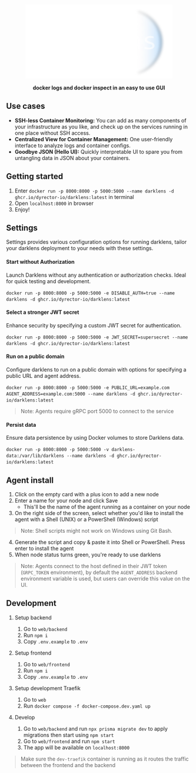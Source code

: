 <p align="center">
    <picture>
    <source media="(prefers-color-scheme: dark)" srcset="docs/darklens_logo_horizontal_transparent.png">
    <source media="(prefers-color-scheme: light)" srcset="docs/darklens_logo_horizontal_light.png">
    <img alt="darklens logo" src="docs/darklens_logo_horizontal_transparent.png" width="400">
    </picture>
</p>

<p align="center"><b>docker logs and docker inspect in an easy to use GUI</b></p>

## Use cases

-   **SSH-less Container Monitoring:** You can add as many components of your infrastructure as you like, and check up on the services running in one place without SSH access.
-   **Centralized View for Container Management:** One user-friendly interface to analyze logs and container configs.
-   **Goodbye JSON (Hello UI):** Quickly interpretable UI to spare you from untangling data in JSON about your containers.

## Getting started

1. Enter `docker run -p 8000:8000 -p 5000:5000 --name darklens -d ghcr.io/dyrector-io/darklens:latest` in terminal
2. Open `localhost:8000` in browser
3. Enjoy!

## Settings

Settings provides various configuration options for running darklens, tailor your darklens deployment to your needs with these settings.

#### Start without Authorization

Launch Darklens without any authentication or authorization checks. Ideal for quick testing and development.

`docker run -p 8000:8000 -p 5000:5000 -e DISABLE_AUTH=true --name darklens -d ghcr.io/dyrector-io/darklens:latest`

#### Select a stronger JWT secret

Enhance security by specifying a custom JWT secret for authentication.

`docker run -p 8000:8000 -p 5000:5000 -e JWT_SECRET=supersecret --name darklens -d ghcr.io/dyrector-io/darklens:latest`

#### Run on a public domain

Configure darklens to run on a public domain with options for specifying a public URL and agent address.

`docker run -p 8000:8000 -p 5000:5000 -e PUBLIC_URL=example.com AGENT_ADDRESS=example.com:5000 --name darklens -d ghcr.io/dyrector-io/darklens:latest`

> Note: Agents require gRPC port 5000 to connect to the service

#### Persist data

Ensure data persistence by using Docker volumes to store Darklens data.

`docker run -p 8000:8000 -p 5000:5000 -v darklens-data:/var/lib/darklens --name darklens -d ghcr.io/dyrector-io/darklens:latest`

## Agent install

1. Click on the empty card with a plus icon to add a new node
2. Enter a name for your node and click Save
    - This'll be the name of the agent running as a container on your node
3. On the right side of the screen, select whether you'd like to install the agent with a Shell (UNIX) or a PowerShell (Windows) script

> Note: Shell scripts might not work on Windows using Git Bash.

4. Generate the script and copy & paste it into Shell or PowerShell. Press enter to install the agent
5. When node status turns green, you're ready to use darklens

> Note: Agents connect to the host defined in their JWT token (`GRPC_TOKEN` environment), by default the `AGENT_ADDRESS` backend environment variable is used, but users can override this value on the UI.

## Development

1. Setup backend

    1. Go to `web/backend`
    2. Run `npm i`
    3. Copy `.env.example` to `.env`

2. Setup frontend

    1. Go to `web/frontend`
    2. Run `npm i`
    3. Copy `.env.example` to `.env`

3. Setup development Traefik

    1. Go to `web`
    2. Run `docker compose -f docker-compose.dev.yaml up`

4. Develop

    1. Go to `web/backend` and run `npx prisma migrate dev` to apply migrations then start using `npm start`
    2. Go to `web/frontend` and run `npm start`
    3. The app will be available on `localhost:8000`

> Make sure the `dev-traefik` container is running as it routes the traffic between the frontend and the backend
